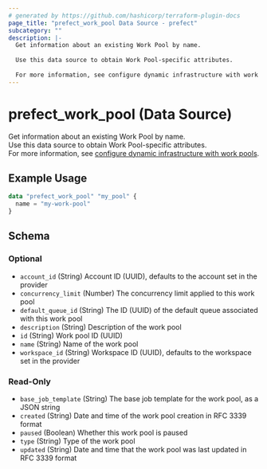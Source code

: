 ```yaml
---
# generated by https://github.com/hashicorp/terraform-plugin-docs
page_title: "prefect_work_pool Data Source - prefect"
subcategory: ""
description: |-
  Get information about an existing Work Pool by name.
  
  Use this data source to obtain Work Pool-specific attributes.
  
  For more information, see configure dynamic infrastructure with work pools https://docs.prefect.io/v3/deploy/infrastructure-concepts/work-pools.
---
```


# prefect_work_pool (Data Source)

Get information about an existing Work Pool by name.
<br>
Use this data source to obtain Work Pool-specific attributes.
<br>
For more information, see [configure dynamic infrastructure with work pools](https://docs.prefect.io/v3/deploy/infrastructure-concepts/work-pools).

## Example Usage

```terraform
data "prefect_work_pool" "my_pool" {
  name = "my-work-pool"
}
```

<!-- schema generated by tfplugindocs -->
## Schema

### Optional

- `account_id` (String) Account ID (UUID), defaults to the account set in the provider
- `concurrency_limit` (Number) The concurrency limit applied to this work pool
- `default_queue_id` (String) The ID (UUID) of the default queue associated with this work pool
- `description` (String) Description of the work pool
- `id` (String) Work pool ID (UUID)
- `name` (String) Name of the work pool
- `workspace_id` (String) Workspace ID (UUID), defaults to the workspace set in the provider

### Read-Only

- `base_job_template` (String) The base job template for the work pool, as a JSON string
- `created` (String) Date and time of the work pool creation in RFC 3339 format
- `paused` (Boolean) Whether this work pool is paused
- `type` (String) Type of the work pool
- `updated` (String) Date and time that the work pool was last updated in RFC 3339 format
